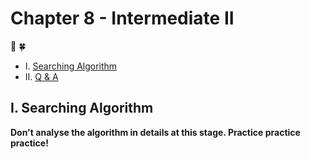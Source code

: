 # Chapter 8 - Intermediate II

:hibiscus: :four_leaf_clover:

* I. [Searching Algorithm](#1-sAl)
* II. [Q & A](#2-qa)

<h2 id="1-sAl">I. Searching Algorithm</h2>

**Don't analyse the algorithm in details at this stage. Practice practice practice!**


